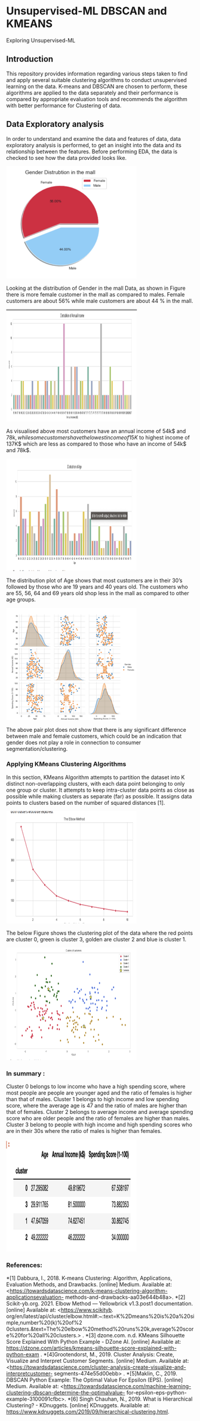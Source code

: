 # Unsupervised-ML DBSCAN and KMEANS
Exploring Unsupervised-ML

## Introduction
This repository provides information regarding various steps taken to find and apply several suitable
clustering algorithms to conduct unsupervised learning on the data. K-means and DBSCAN are chosen
to perform, these algorithms are applied to the data separately and their performance is compared by
appropriate evaluation tools and recommends the algorithm with better performance for
Clustering of data.

## Data Exploratory analysis
In order to understand and examine the data and features of data, data exploratory analysis is
performed, to get an insight into the data and its relationship between the features.
Before performing EDA, the data is checked to see how the data provided looks like.

<img src="https://raw.githubusercontent.com/Mobiee/Unsupervised-ML-/main/Graphs/chart1.png?token=APEXWSLG6V5JGOZBXBNSEG3BEBIL2"  width="350" height="300" alt="Pie Chart">



Looking at the distribution of Gender in the mall Data, as shown in Figure there is more female
customer in the mall as compared to males. Female customers are about 56% while male customers
are about 44 % in the mall.

<img src="https://raw.githubusercontent.com/Mobiee/Unsupervised-ML-/main/Graphs/chart2.png?token=APEXWSK647O6M5CFH3BYJOTBEBIZY" height="300" width="350" alt="bar Chart Income">

As visualised above most customers have an annual income of 54k$ and 78k$, while some customers
have the lowest income of 15K$ to highest income of 137K$ which are less as compared to those who
have an income of 54k$ and 78k$.

<img src="https://github.com/Mobiee/Unsupervised-ML-/blob/main/Graphs/chart3.png?raw=true" height="300" width="350" alt="Bar chart for Age">

The distribution plot of Age shows that most customers are in their 30’s followed by those who are 19
years and 40 years old. The customers who are 55, 56, 64 and 69 years old shop less in the mall as
compared to other age groups.

<img src="https://github.com/Mobiee/Unsupervised-ML-/blob/main/Graphs/chart4.png?raw=true" height="300" width="350" alt="Bar chart for Age">

The above pair plot does not show that there is any significant difference between male and female
customers, which could be an indication that gender does not play a role in connection to consumer
segmentation/clustering.


### Applying KMeans Clustering Algorithms
In this section, KMeans Algorithm attempts to partition the dataset into K distinct non-overlapping
clusters, with each data point belonging to only one group or cluster. It attempts to keep intra-cluster
data points as close as possible while making clusters as separate (far) as possible. It assigns data points
to clusters based on the number of squared distances [1].

<img src="https://github.com/Mobiee/Unsupervised-ML-/blob/main/Graphs/chart5.png?raw=true" height="300" width="350" alt="Elbow cahrt">

The below Figure shows the clustering plot of the data where the red points are cluster 0, green is
cluster 3, golden are cluster 2 and blue is cluster 1.

<img src="https://github.com/Mobiee/Unsupervised-ML-/blob/main/Graphs/chart6.png?raw=true" height="300" width="350" alt="Elbow cahrt">


### In summary :
Cluster 0 belongs to low income who have a high spending score, where most people are people are
younger aged and the ratio of females is higher than that of males.
Cluster 1 belongs to high income and low spending score, where the average age is 47 and the ratio of
males are higher than that of females.
Cluster 2 belongs to average income and average spending score who are older people and the ratio of
females are higher than males.
Cluster 3 belong to people with high income and high spending scores who are in their 30s where the
ratio of males is higher than females.

<img src="https://github.com/Mobiee/Unsupervised-ML-/blob/main/Graphs/chart7.png?raw=true" height="300" width="350" alt="Summary Table">

### References:
*[1] Dabbura, I., 2018. K-means Clustering: Algorithm, Applications, Evaluation Methods, and Drawbacks.
[online] Medium. Available at: <https://towardsdatascience.com/k-means-clustering-algorithm-applicationsevaluation-
methods-and-drawbacks-aa03e644b48a>.
*[2] Scikit-yb.org. 2021. Elbow Method — Yellowbrick v1.3.post1 documentation. [online] Available at:
<https://www.scikityb.
org/en/latest/api/cluster/elbow.html#:~:text=K%2Dmeans%20is%20a%20simple,number%20(k)%20of%2
0clusters.&text=The%20elbow%20method%20runs%20k,average%20score%20for%20all%20clusters.>
.
*[3] dzone.com. n.d. KMeans Silhouette Score Explained With Python Example - DZone AI. [online] Available
at: <https://dzone.com/articles/kmeans-silhouette-score-explained-with-python-exam> .
*[4]Grootendorst, M., 2019. Cluster Analysis: Create, Visualize and Interpret Customer Segments. [online]
Medium. Available at: <https://towardsdatascience.com/cluster-analysis-create-visualize-and-interpretcustomer-
segments-474e55d00ebb> .
*[5]Maklin, C., 2019. DBSCAN Python Example: The Optimal Value For Epsilon (EPS). [online] Medium.
Available at: <https://towardsdatascience.com/machine-learning-clustering-dbscan-determine-the-optimalvalue-
for-epsilon-eps-python-example-3100091cfbc>.
*[6] Singh Chauhan, N., 2019. What is Hierarchical Clustering? - KDnuggets. [online] KDnuggets. Available at:
<https://www.kdnuggets.com/2019/09/hierarchical-clustering.html>.

